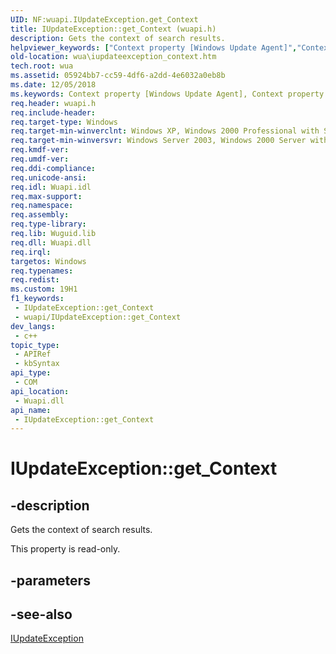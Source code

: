 ```yaml
---
UID: NF:wuapi.IUpdateException.get_Context
title: IUpdateException::get_Context (wuapi.h)
description: Gets the context of search results.
helpviewer_keywords: ["Context property [Windows Update Agent]","Context property [Windows Update Agent]","IUpdateException interface","IUpdateException interface [Windows Update Agent]","Context property","IUpdateException.Context","IUpdateException.get_Context","IUpdateException::Context","IUpdateException::get_Context","get_Context","wua.iupdateexception_context","wuapi/IUpdateException::Context","wuapi/IUpdateException::get_Context"]
old-location: wua\iupdateexception_context.htm
tech.root: wua
ms.assetid: 05924bb7-cc59-4df6-a2dd-4e6032a0eb8b
ms.date: 12/05/2018
ms.keywords: Context property [Windows Update Agent], Context property [Windows Update Agent],IUpdateException interface, IUpdateException interface [Windows Update Agent],Context property, IUpdateException.Context, IUpdateException.get_Context, IUpdateException::Context, IUpdateException::get_Context, get_Context, wua.iupdateexception_context, wuapi/IUpdateException::Context, wuapi/IUpdateException::get_Context
req.header: wuapi.h
req.include-header: 
req.target-type: Windows
req.target-min-winverclnt: Windows XP, Windows 2000 Professional with SP3 [desktop apps only]
req.target-min-winversvr: Windows Server 2003, Windows 2000 Server with SP3 [desktop apps only]
req.kmdf-ver: 
req.umdf-ver: 
req.ddi-compliance: 
req.unicode-ansi: 
req.idl: Wuapi.idl
req.max-support: 
req.namespace: 
req.assembly: 
req.type-library: 
req.lib: Wuguid.lib
req.dll: Wuapi.dll
req.irql: 
targetos: Windows
req.typenames: 
req.redist: 
ms.custom: 19H1
f1_keywords:
 - IUpdateException::get_Context
 - wuapi/IUpdateException::get_Context
dev_langs:
 - c++
topic_type:
 - APIRef
 - kbSyntax
api_type:
 - COM
api_location:
 - Wuapi.dll
api_name:
 - IUpdateException::get_Context
---
```


# IUpdateException::get_Context


## -description

Gets the context of search results.

This property is read-only.

## -parameters

## -see-also

<a href="/windows/desktop/api/wuapi/nn-wuapi-iupdateexception">IUpdateException</a>

